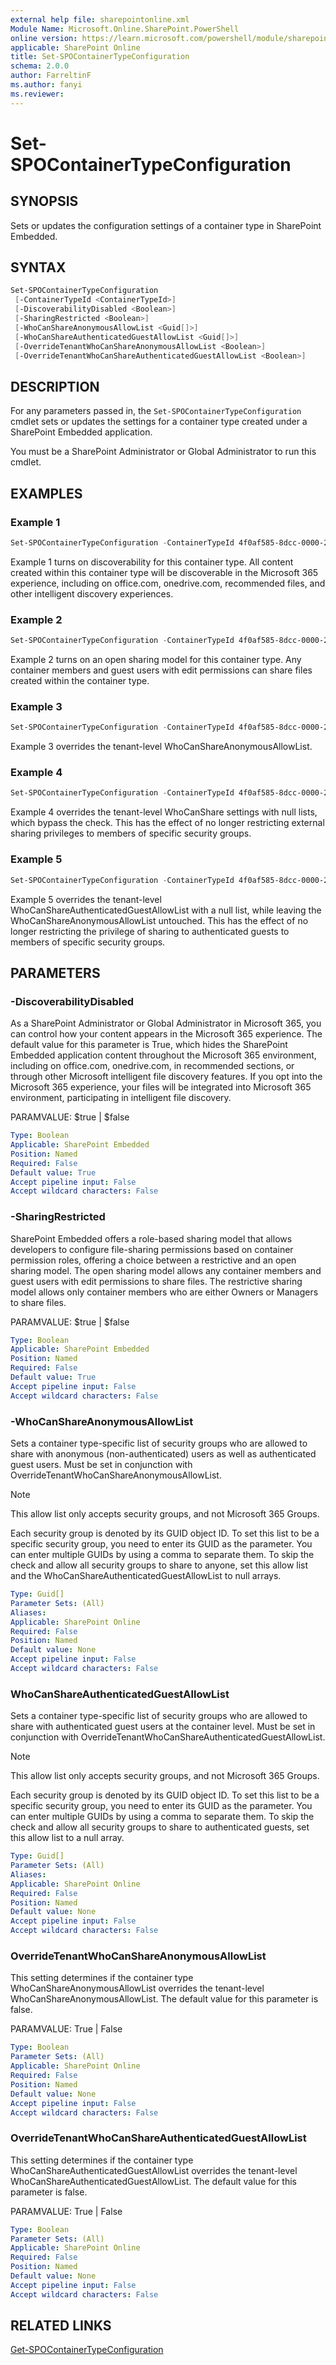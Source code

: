 ```yaml
---
external help file: sharepointonline.xml
Module Name: Microsoft.Online.SharePoint.PowerShell
online version: https://learn.microsoft.com/powershell/module/sharepoint-online/Set-SPOContainerTypeConfiguration
applicable: SharePoint Online
title: Set-SPOContainerTypeConfiguration
schema: 2.0.0
author: FarreltinF
ms.author: fanyi
ms.reviewer:
---
```


# Set-SPOContainerTypeConfiguration

## SYNOPSIS

Sets or updates the configuration settings of a container type in SharePoint Embedded.

## SYNTAX
```powershell
Set-SPOContainerTypeConfiguration
 [-ContainerTypeId <ContainerTypeId>]
 [-DiscoverabilityDisabled <Boolean>]
 [-SharingRestricted <Boolean>]
 [-WhoCanShareAnonymousAllowList <Guid[]>]
 [-WhoCanShareAuthenticatedGuestAllowList <Guid[]>]
 [-OverrideTenantWhoCanShareAnonymousAllowList <Boolean>]
 [-OverrideTenantWhoCanShareAuthenticatedGuestAllowList <Boolean>]
```

## DESCRIPTION

For any parameters passed in, the `Set-SPOContainerTypeConfiguration` cmdlet sets or updates the settings for a container type created under a SharePoint Embedded application.

You must be a SharePoint Administrator or Global Administrator to run this cmdlet.

## EXAMPLES

### Example 1

```powershell
Set-SPOContainerTypeConfiguration -ContainerTypeId 4f0af585-8dcc-0000-223d-661eb2c604e4 -DiscoverabilityDisabled $false
```

Example 1 turns on discoverability for this container type. All content created within this container type will be discoverable in the Microsoft 365 experience, including on office.com, onedrive.com, recommended files, and other intelligent discovery experiences.

### Example 2

```powershell
Set-SPOContainerTypeConfiguration -ContainerTypeId 4f0af585-8dcc-0000-223d-661eb2c604e4 -SharingRestricted $false
```

Example 2 turns on an open sharing model for this container type. Any container members and guest users with edit permissions can share files created within the container type.

### Example 3

```powershell
Set-SPOContainerTypeConfiguration -ContainerTypeId 4f0af585-8dcc-0000-223d-661eb2c604e4 -OverrideTenantWhoCanShareAnonymousAllowList $TRUE -WhoCanShareAnonymousAllowList <guids> 
```

Example 3 overrides the tenant-level WhoCanShareAnonymousAllowList.

### Example 4

```powershell
Set-SPOContainerTypeConfiguration -ContainerTypeId 4f0af585-8dcc-0000-223d-661eb2c604e4 -OverrideTenantWhoCanShareAnonymousAllowList $TRUE –WhoCanShareAnonymousAllowList $NULL -OverrideTenantWhoCanShareAuthenticatedGuestAllowList $TRUE –WhoCanShareAuthenticatedGuestAllowList $NULL
```

Example 4 overrides the tenant-level WhoCanShare settings with null lists, which bypass the check. This has the effect of no longer restricting external sharing privileges to members of specific security groups.

### Example 5

```powershell
Set-SPOContainerTypeConfiguration -ContainerTypeId 4f0af585-8dcc-0000-223d-661eb2c604e4 -OverrideTenantWhoCanShareAuthenticatedGuestAllowList $TRUE –WhoCanShareAuthenticatedGuestAllowList $NULL 
```

Example 5 overrides the tenant-level WhoCanShareAuthenticatedGuestAllowList with a null list, while leaving the WhoCanShareAnonymousAllowList untouched. This has the effect of no longer restricting the privilege of sharing to authenticated guests to members of specific security groups.

## PARAMETERS

### -DiscoverabilityDisabled

As a SharePoint Administrator or Global Administrator in Microsoft 365, you can control how your content appears in the Microsoft 365 experience. The default value for this parameter is True, which hides the SharePoint Embedded application content throughout the Microsoft 365 environment, including on office.com, onedrive.com, in recommended sections, or through other Microsoft intelligent file discovery features.
If you opt into the Microsoft 365 experience, your files will be integrated into Microsoft 365 environment, participating in intelligent file discovery.

PARAMVALUE: $true | $false

```yaml
Type: Boolean
Applicable: SharePoint Embedded
Position: Named
Required: False
Default value: True
Accept pipeline input: False
Accept wildcard characters: False
```

### -SharingRestricted

SharePoint Embedded offers a role-based sharing model that allows developers to configure file-sharing permissions based on container permission roles, offering a choice between a restrictive and an open sharing model. The open sharing model allows any container members and guest users with edit permissions to share files. The restrictive sharing model allows only container members who are either Owners or Managers to share files.
 
PARAMVALUE: $true | $false

```yaml
Type: Boolean
Applicable: SharePoint Embedded
Position: Named
Required: False
Default value: True
Accept pipeline input: False
Accept wildcard characters: False
```

### -WhoCanShareAnonymousAllowList 

Sets a container type-specific list of security groups who are allowed to share with anonymous (non-authenticated) users as well as authenticated guest users. Must be set in conjunction with OverrideTenantWhoCanShareAnonymousAllowList.

> [!NOTE]
> This allow list only accepts security groups, and not Microsoft 365 Groups.

Each security group is denoted by its GUID object ID. To set this list to be a specific security group, you need to enter its GUID as the parameter. You can enter multiple GUIDs by using a comma to separate them. To skip the check and allow all security groups to share to anyone, set this allow list and the WhoCanShareAuthenticatedGuestAllowList to null arrays. 

```yaml
Type: Guid[] 
Parameter Sets: (All) 
Aliases: 
Applicable: SharePoint Online 
Required: False 
Position: Named 
Default value: None 
Accept pipeline input: False 
Accept wildcard characters: False 
```

### WhoCanShareAuthenticatedGuestAllowList

Sets a container type-specific list of security groups who are allowed to share with authenticated guest users at the container level. Must be set in conjunction with OverrideTenantWhoCanShareAuthenticatedGuestAllowList.

> [!NOTE]
> This allow list only accepts security groups, and not Microsoft 365 Groups.

Each security group is denoted by its GUID object ID. To set this list to be a specific security group, you need to enter its GUID as the parameter. You can enter multiple GUIDs by using a comma to separate them. To skip the check and allow all security groups to share to authenticated guests, set this allow list to a null array.

```yaml
Type: Guid[] 
Parameter Sets: (All) 
Aliases: 
Applicable: SharePoint Online 
Required: False 
Position: Named 
Default value: None 
Accept pipeline input: False 
Accept wildcard characters: False 
```

### OverrideTenantWhoCanShareAnonymousAllowList

This setting determines if the container type WhoCanShareAnonymousAllowList overrides the tenant-level WhoCanShareAnonymousAllowList. The default value for this parameter is false.

PARAMVALUE: True | False

```yaml
Type: Boolean
Parameter Sets: (All)
Applicable: SharePoint Online
Required: False
Position: Named
Default value: None
Accept pipeline input: False
Accept wildcard characters: False
```

### OverrideTenantWhoCanShareAuthenticatedGuestAllowList

This setting determines if the container type WhoCanShareAuthenticatedGuestAllowList overrides the tenant-level WhoCanShareAuthenticatedGuestAllowList. The default value for this parameter is false.

PARAMVALUE: True | False

```yaml
Type: Boolean
Parameter Sets: (All)
Applicable: SharePoint Online
Required: False
Position: Named
Default value: None
Accept pipeline input: False
Accept wildcard characters: False
```

## RELATED LINKS

[Get-SPOContainerTypeConfiguration](Get-SPOContainerTypeConfiguration.md)
